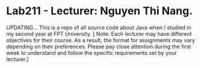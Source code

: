 # Lab211 - Lecturer: Nguyen Thi Nang.
UPDATING...
This is a repo of all source code about Java when I studied in my second year at FPT University.
[ Note: Each lecturer may have different objectives for their course. As a result, the format for assignments may vary depending on their preferences. Please pay close attention during the first week to understand and follow the specific requirements set by your lecturer.]

